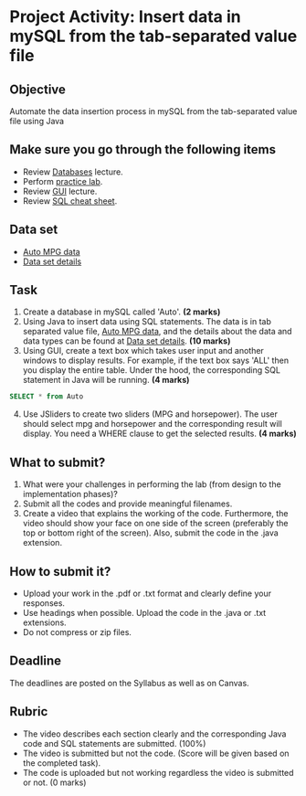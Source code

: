 # Project Activity: Insert data in mySQL from the tab-separated value file

## Objective

Automate the data insertion process in mySQL from the tab-separated value file using Java

## Make sure you go through the following items

- Review [Databases](https://htmlpreview.github.io/?https://github.com/d-khan/java/blob/main/databases/Lecture.html) lecture.
- Perform [practice lab](https://github.com/d-khan/java/blob/main/databases/Practice-lab.md).
- Review [GUI](https://github.com/d-khan/java/blob/main/gui/Lecture.md) lecture.
- Review [SQL cheat sheet](https://www.sqltutorial.org/sql-cheat-sheet/).

## Data set
- [Auto MPG data](https://github.com/d-khan/java/blob/main/project/auto-mpg.data-original)
- [Data set details](https://github.com/d-khan/java/blob/main/project/auto-mpg.names)

## Task
1. Create a database in mySQL called 'Auto'. **(2 marks)**
2. Using Java to insert data using SQL statements. The data is in tab separated value file, [Auto MPG data](https://github.com/d-khan/java/blob/main/project/auto-mpg.data-original), and the details about the data and data types can be found at [Data set details](https://github.com/d-khan/java/blob/main/project/auto-mpg.names). **(10 marks)**
3. Using GUI, create a text box which takes user input and another windows to display results. For example, if the text box says 'ALL' then you display the entire table. Under the hood, the corresponding SQL statement in Java will be running. **(4 marks)**
```sql
SELECT * from Auto
```
4. Use JSliders to create two sliders (MPG and horsepower). The user should select mpg and horsepower and the corresponding result will display. You need a WHERE clause to get the selected results. **(4 marks)**

## What to submit?
  
1. What were your challenges in performing the lab (from design to the implementation phases)?
2. Submit all the codes and provide meaningful filenames.
3. Create a video that explains the working of the code. Furthermore, the video should show your face on one side of the screen (preferably the top or bottom right of the screen). Also, submit the code in the .java extension. 

## How to submit it?

- Upload your work in the .pdf or .txt format and clearly define your responses.  
- Use headings when possible. Upload the code in the .java or .txt extensions.
- Do not compress or zip files.

## Deadline

The deadlines are posted on the Syllabus as well as on Canvas.

## Rubric

- The video describes each section clearly and the corresponding Java code and SQL statements are submitted. (100%)
- The video is submitted but not the code. (Score will be given based on the completed task).
- The code is uploaded but not working regardless the video is submitted or not. (0 marks)
